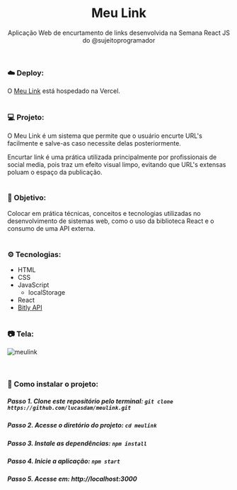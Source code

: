 <h1 align="center">Meu Link</h1>
<p align="center">Aplicação Web de encurtamento de links desenvolvida na Semana React JS do @sujeitoprogramador</p> <br />


### ☁️ Deploy:
O <a href="https://meulink-lucasdam.vercel.app/" target="_blank">Meu Link</a> está hospedado na Vercel.
<br /> <br />

### 💻 Projeto:
O Meu Link é um sistema que permite que o usuário encurte URL's facilmente e salve-as caso necessite delas posteriormente.

Encurtar link é uma prática utilizada principalmente por profissionais de social media, pois traz um efeito visual limpo, evitando que URL's extensas poluam o espaço da publicação.
<br /> <br />

### 🎯 Objetivo:
Colocar em prática técnicas, conceitos e tecnologias utilizadas no desenvolvimento de sistemas web, como o uso da biblioteca React e o consumo de uma API externa.
<br /> <br />

### ⚙️ Tecnologias:
- HTML
- CSS
- JavaScript
    - localStorage
- React
- <a href="https://dev.bitly.com/" target="_blank">Bitly API</a>
<br /> <br />

### 📷 Tela:
![meulink](https://user-images.githubusercontent.com/54273070/156686948-682d87ad-a20b-4805-a3c5-353cb351feee.gif)

<br />

### 📂 Como instalar o projeto:

##### Passo 1. Clone este repositório pelo terminal: `git clone https://github.com/lucasdam/meulink.git`

##### Passo 2. Acesse o diretório do projeto: `cd meulink`

##### Passo 3. Instale as dependências: `npm install`

##### Passo 4. Inicie a aplicação: `npm start`

##### Passo 5. Acesse em: http://localhost:3000